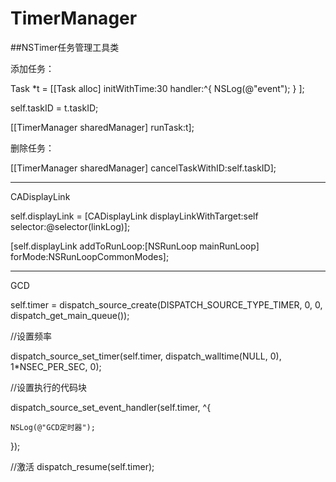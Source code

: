 # TimerManager

##NSTimer任务管理工具类

添加任务：

Task *t = [[Task alloc] initWithTime:30 handler:^{
        NSLog(@"event");
} ];

self.taskID = t.taskID;

[[TimerManager sharedManager] runTask:t];


删除任务：

[[TimerManager sharedManager] cancelTaskWithID:self.taskID];

-----------------------------------------------------------------------------------------------------------------------

CADisplayLink

self.displayLink = [CADisplayLink displayLinkWithTarget:self selector:@selector(linkLog)];

[self.displayLink addToRunLoop:[NSRunLoop mainRunLoop] forMode:NSRunLoopCommonModes];
    
-----------------------------------------------------------------------------------------------------------------------

GCD

self.timer = dispatch_source_create(DISPATCH_SOURCE_TYPE_TIMER, 0, 0, dispatch_get_main_queue());

//设置频率

dispatch_source_set_timer(self.timer, dispatch_walltime(NULL, 0), 1*NSEC_PER_SEC, 0);

//设置执行的代码块

dispatch_source_set_event_handler(self.timer, ^{

    NSLog(@"GCD定时器");
});

//激活
dispatch_resume(self.timer);
